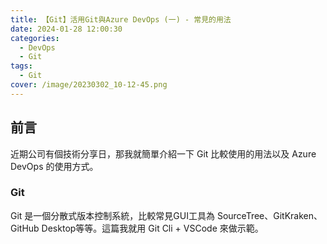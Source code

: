 ```yaml
---
title: 【Git】活用Git與Azure DevOps (一) - 常見的用法
date: 2024-01-28 12:00:30
categories: 
  - DevOps
  - Git
tags: 
  - Git
cover: /image/20230302_10-12-45.png
---
```


## 前言
近期公司有個技術分享日，那我就簡單介紹一下 Git 比較使用的用法以及 Azure DevOps 的使用方式。

### Git 
Git 是一個分散式版本控制系統，比較常見GUI工具為 SourceTree、GitKraken、GitHub Desktop等等。這篇我就用 Git Cli + VSCode 來做示範。


